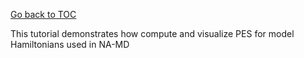 [Go back to TOC](../../README.md)

This tutorial demonstrates how compute and visualize PES for model Hamiltonians used in NA-MD



